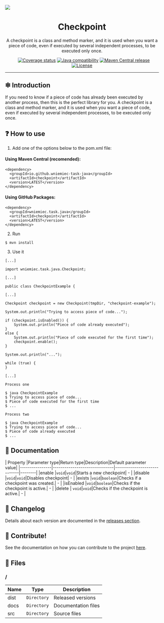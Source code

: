![](https://github.com/wniemiec-task-java/checkpoint/blob/master/docs/img/logo/logo.jpg)

<h1 align='center'>Checkpoint</h1>
<p align='center'>A checkpoint is a class and method marker, and it is used when you want a piece of code, even if executed by several independent processes, to be executed only once.</p>
<p align="center">
	<a href="https://github.com/wniemiec-task-java/checkpoint/actions/workflows/windows.yml"><img src="https://github.com/wniemiec-task-java/checkpoint/actions/workflows/windows.yml/badge.svg" alt=""></a>
	<a href="https://github.com/wniemiec-task-java/checkpoint/actions/workflows/macos.yml"><img src="https://github.com/wniemiec-task-java/checkpoint/actions/workflows/macos.yml/badge.svg" alt=""></a>
	<a href="https://github.com/wniemiec-task-java/checkpoint/actions/workflows/ubuntu.yml"><img src="https://github.com/wniemiec-task-java/checkpoint/actions/workflows/ubuntu.yml/badge.svg" alt=""></a>
	<a href="https://codecov.io/gh/wniemiec-task-java/checkpoint"><img src="https://codecov.io/gh/wniemiec-task-java/checkpoint/branch/master/graph/badge.svg?token=R2SFS4SP86" alt="Coverage status"></a>
	<a href="http://java.oracle.com"><img src="https://img.shields.io/badge/java-11+-D0008F.svg" alt="Java compatibility"></a>
	<a href="https://mvnrepository.com/artifact/io.github.wniemiec-task-java/checkpoint"><img src="https://img.shields.io/maven-central/v/io.github.wniemiec-task-java/checkpoint" alt="Maven Central release"></a>
	<a href="https://github.com/wniemiec-task-java/checkpoint/blob/master/LICENSE"><img src="https://img.shields.io/github/license/wniemiec-task-java/checkpoint" alt="License"></a>
</p>
<hr />

## ❇ Introduction
If you need to know if a piece of code has already been executed by another process, then this is the perfect library for you. A checkpoint is a class and method marker, and it is used when you want a piece of code, even if executed by several independent processes, to be executed only once.

## ❓ How to use
1. Add one of the options below to the pom.xml file: 

#### Using Maven Central (recomended):
```
<dependency>
  <groupId>io.github.wniemiec-task-java</groupId>
  <artifactId>checkpoint</artifactId>
  <version>LATEST</version>
</dependency>
```

#### Using GitHub Packages:
```
<dependency>
  <groupId>wniemiec.task.java</groupId>
  <artifactId>checkpoint</artifactId>
  <version>LATEST</version>
</dependency>
```

2. Run
```
$ mvn install
```

3. Use it
```
[...]

import wniemiec.task.java.Checkpoint;

[...]

public class CheckpointExample {

[...]

Checkpoint checkpoint = new Checkpoint(tmpDir, "checkpoint-example");

System.out.println("Trying to access piece of code...");

if (checkpoint.isEnabled()) {
	System.out.println("Piece of code already executed");
}
else {
	System.out.println("Piece of code executed for the first time");
	checkpoint.enable();
}

System.out.println("...");

while (true) {
}

[...]
```

```
Process one

$ java CheckpointExample
$ Trying to access piece of code...
$ Piece of code executed for the first time
$ ...
```

```
Process two

$ java CheckpointExample
$ Trying to access piece of code...
$ Piece of code already executed
$ ...
```

## 📖 Documentation
|        Property        |Parameter type|Return type|Description|Default parameter value|
|----------------|-------------------------------|-----------------------------|--------|
|enable |`void`|`void`|Starts a new checkpoint| - |
|disable |`void`|`void`|Disables checkpoint| - |
|exists |`void`|`boolean`|Checks if a checkpoint was created.| - |
|isEnabled |`void`|`boolean`|Checks if the checkpoint is active.| - |
|delete | `void`|`void`|Checks if the checkpoint is active.| - |

## 🚩 Changelog
Details about each version are documented in the [releases section](https://github.com/williamniemiec/wniemiec-task-java/checkpoint/releases).

## 🤝 Contribute!
See the documentation on how you can contribute to the project [here](https://github.com/wniemiec-task-java/checkpoint/blob/master/CONTRIBUTING.md).

## 📁 Files

### /
|        Name        |Type|Description|
|----------------|-------------------------------|-----------------------------|
|dist |`Directory`|Released versions|
|docs |`Directory`|Documentation files|
|src     |`Directory`| Source files|
